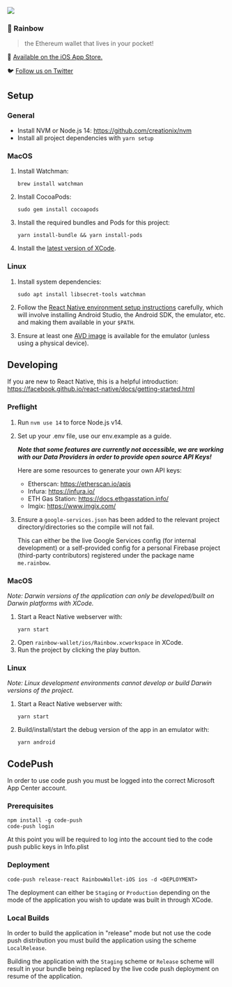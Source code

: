 ![](https://pbs.twimg.com/profile_banners/1103191459409420288/1573207178/1500x500)
### 🌈️ Rainbow
> the Ethereum wallet that lives in your pocket!

📲️ [Available on the iOS App Store.](https://apps.apple.com/us/app/rainbow-ethereum-wallet/id1457119021)

🐦️ [Follow us on Twitter](https://twitter.com/rainbowdotme)

## Setup

### General
* Install NVM or Node.js 14: https://github.com/creationix/nvm
* Install all project dependencies with `yarn setup`

### MacOS
1. Install Watchman:
    ```shell
    brew install watchman
    ```

2. Install CocoaPods:
    ```shell
    sudo gem install cocoapods
    ```

3. Install the required bundles and Pods for this project:
    ```shell
    yarn install-bundle && yarn install-pods
    ```

4. Install the [latest version of XCode](https://developer.apple.com/xcode/).

### Linux
1. Install system dependencies:
    ```shell
    sudo apt install libsecret-tools watchman
    ```

2. Follow the [React Native environment setup
   instructions](https://reactnative.dev/docs/environment-setup) carefully,
   which will involve installing Android Studio, the Android SDK, the emulator,
   etc. and making them available in your `$PATH`.

3. Ensure at least one [AVD
   image](https://developer.android.com/studio/run/managing-avds) is available
   for the emulator (unless using a physical device).

## Developing
If you are new to React Native, this is a helpful introduction:
https://facebook.github.io/react-native/docs/getting-started.html

### Preflight
1. Run `nvm use 14` to force Node.js v14.

2. Set up your .env file, use our env.example as a guide.

    ___Note that some features are currently not accessible, we are working with our Data Providers in order to provide open source API Keys!___

    Here are some resources to generate your own API keys:

    * Etherscan: https://etherscan.io/apis
    * Infura: https://infura.io/
    * ETH Gas Station: https://docs.ethgasstation.info/
    * Imgix: https://www.imgix.com/

3. Ensure a `google-services.json` has been added to the relevant project
   directory/directories so the compile will not fail.
   
   This can either be the live Google Services config (for internal development)
   or a self-provided config for a personal Firebase project (third-party
   contributors) registered under the package name `me.rainbow`.

### MacOS
*Note: Darwin versions of the application can only be developed/built on Darwin
platforms with XCode.*

1. Start a React Native webserver with:
    ```shell
    yarn start
    ```
2. Open `rainbow-wallet/ios/Rainbow.xcworkspace` in XCode.
3. Run the project by clicking the play button.

### Linux
*Note: Linux development environments cannot develop or build Darwin versions of the
project.*

1. Start a React Native webserver with:
    ```shell
    yarn start
    ```
2. Build/install/start the debug version of the app in an emulator with:
    ```shell
    yarn android
    ```

## CodePush

In order to use code push you must be logged into the correct Microsoft App Center account.

### Prerequisites
```
npm install -g code-push
code-push login
```

At this point you will be required to log into the account tied to the code push public keys in Info.plist

### Deployment
```
code-push release-react RainbowWallet-iOS ios -d <DEPLOYMENT>
```

The deployment can either be `Staging` or `Production` depending on the mode of the application you wish to update was built in through XCode.

### Local Builds

In order to build the application in "release" mode but not use the code push distribution you must build the application using the scheme `LocalRelease`.

Building the application with the `Staging` scheme or `Release` scheme will result in your bundle being replaced by the live code push deployment on resume of the application.
